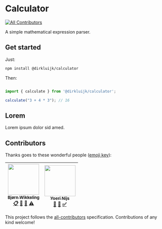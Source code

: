 # Calculator
[![All Contributors](https://img.shields.io/badge/all_contributors-2-orange.svg?style=flat-square)](#contributors)

A simple mathematical expression parser.

## Get started

Just:
```bash
npm install @dirkluijk/calculator
```

Then:

```javascript

import { calculate } from '@dirkluijk/calculator';

calculate("3 + 4 * 3"); // 16
```

## Lorem

Lorem ipsum dolor sid amed.
## Contributors

Thanks goes to these wonderful people ([emoji key](https://github.com/kentcdodds/all-contributors#emoji-key)):

<!-- ALL-CONTRIBUTORS-LIST:START - Do not remove or modify this section -->
<!-- prettier-ignore -->
| [<img src="https://avatars3.githubusercontent.com/u/905811?v=4" width="100px;"/><br /><sub><b>Bjørn Wikkeling</b></sub>](http://bjorn.wikkeling.com)<br />[📋](#eventOrganizing-magikMaker "Event Organizing") [🤔](#ideas-magikMaker "Ideas, Planning, & Feedback") [📢](#talk-magikMaker "Talks") [⚠️](https://github.com/dirkluijk/ts-calculator/commits?author=magikMaker "Tests") | [<img src="https://avatars2.githubusercontent.com/u/4572798?v=4" width="100px;"/><br /><sub><b>Yoeri Nijs</b></sub>](http://www.yoerinijs.nl)<br />[💬](#question-YoeriNijs "Answering Questions") [📖](https://github.com/dirkluijk/ts-calculator/commits?author=YoeriNijs "Documentation") [✅](#tutorial-YoeriNijs "Tutorials") |
| :---: | :---: |
<!-- ALL-CONTRIBUTORS-LIST:END -->

This project follows the [all-contributors](https://github.com/kentcdodds/all-contributors) specification. Contributions of any kind welcome!